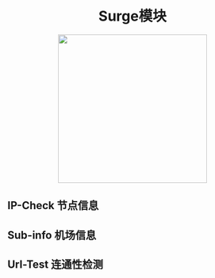 <h1 align="center">Surge模块</h1>

<p align="center">
<img src="https://raw.githubusercontent.com/xbs8/Surge/main/Module.png" width="300"></img>
</p>

## IP-Check 节点信息

## Sub-info 机场信息

## Url-Test 连通性检测

<br>
